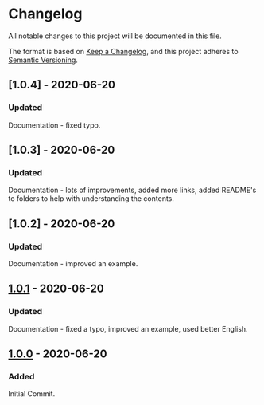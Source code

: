 # Changelog

All notable changes to this project will be documented in this file.

The format is based on [Keep a Changelog](https://keepachangelog.com/en/1.0.0/), and this project adheres to [Semantic Versioning](https://semver.org/spec/v2.0.0.html).


## [1.0.4] - 2020-06-20

### Updated

Documentation - fixed typo.


## [1.0.3] - 2020-06-20

### Updated

Documentation - lots of improvements, added more links, added README's to folders to help with understanding the contents.

## [1.0.2] - 2020-06-20

### Updated

Documentation - improved an example.


## [1.0.1] - 2020-06-20

### Updated

Documentation - fixed a typo, improved an example, used better English.

## [1.0.0] - 2020-06-20

### Added

Initial Commit.

[1.0.1]: https://github.com/phollyer/elm-phoenix-websocket/compare/1.0.3...1.0.4
[1.0.1]: https://github.com/phollyer/elm-phoenix-websocket/compare/1.0.2...1.0.3
[1.0.1]: https://github.com/phollyer/elm-phoenix-websocket/compare/1.0.1...1.0.2
[1.0.1]: https://github.com/phollyer/elm-phoenix-websocket/compare/1.0.0...1.0.1
[1.0.0]: https://github.com/phollyer/elm-phoenix-websocket/releases/tag/v1.0.0

